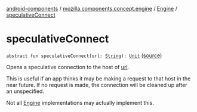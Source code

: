 [android-components](../../index.md) / [mozilla.components.concept.engine](../index.md) / [Engine](index.md) / [speculativeConnect](./speculative-connect.md)

# speculativeConnect

`abstract fun speculativeConnect(url: `[`String`](https://kotlinlang.org/api/latest/jvm/stdlib/kotlin/-string/index.html)`): `[`Unit`](https://kotlinlang.org/api/latest/jvm/stdlib/kotlin/-unit/index.html) [(source)](https://github.com/mozilla-mobile/android-components/blob/master/components/concept/engine/src/main/java/mozilla/components/concept/engine/Engine.kt#L106)

Opens a speculative connection to the host of [url](speculative-connect.md#mozilla.components.concept.engine.Engine$speculativeConnect(kotlin.String)/url).

This is useful if an app thinks it may be making a request to that host in the near future. If no request
is made, the connection will be cleaned up after an unspecified.

Not all [Engine](index.md) implementations may actually implement this.

